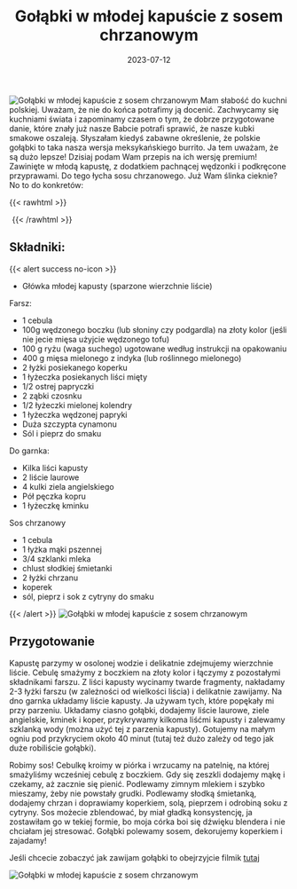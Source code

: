 ﻿---
title: "Gołąbki w młodej kapuście z sosem chrzanowym"
date: 2023-07-12

categories:
- dania główne
tags:
- dania mięsne
- kuchnia polska
- młoda kapusta
- mięso mielone
- indyk
thumbnailImagePosition: "top"
---
![Gołąbki w młodej kapuście z sosem chrzanowym](/img/Golabki-z-sosem-chrzanowym/Golabki-z-sosem-chrzanowym-3.jpg)
Mam słabość do kuchni polskiej. Uważam, że nie do końca potrafimy ją docenić. Zachwycamy się kuchniami świata i zapominamy czasem o tym, że dobrze przygotowane danie, które znały już nasze Babcie potrafi sprawić, że nasze kubki smakowe oszaleją. Słyszałam kiedyś zabawne określenie, że polskie gołąbki to taka nasza wersja meksykańskiego burrito. Ja tem uważam, że są dużo lepsze! Dzisiaj podam Wam przepis na ich wersję premium! Zawinięte w młodą kapustę, z dodatkiem pachnącej wędzonki i podkręcone przyprawami. Do tego łycha sosu chrzanowego. Już Wam ślinka cieknie? No to do konkretów: 
<!--more-->

{{< rawhtml >}}
<div id="ceneoaffcontainer624375"></div>
<a id="ceneoaff-logo" title="Ceneo.pl" href="https://www.ceneo.pl/#pid=26977&crid=624375&cid=46110" rel="nofollow"><img style="border:0;width:1px;height:1px;" src="//image.ceneostatic.pl/data/custom_images/4917/custom_image.png" alt="Ceneo.pl" /></a>
<script type="text/javascript" charset="utf-8">
	if (typeof CeneoAPOptions == "undefined" || CeneoAPOptions == null)
	{
	var CeneoAPOptions = new Array(); 
	stamp = parseInt(new Date().getTime()/86400, 10);
	var script = document.createElement("script");
	script.setAttribute("type", "text/javascript");
	script.setAttribute("src", "//partnerzyapi.ceneo.pl/External/ap.js?"+stamp);
	script.setAttribute("charset", "utf-8");
	var head = document.getElementsByTagName("head")[0];
	head.appendChild(script);
	}
	CeneoAPOptions[CeneoAPOptions.length] =
	{
		ad_creation: 624375,
		ad_channel: 46110,
		ad_partner: 26977,
		ad_type: 1,
		ad_content: '1281,4496',
		ad_format: 1,
		ad_newpage: true,
		ad_basket: true,
		ad_container: 'ceneoaffcontainer624375',
		ad_formatTypeId: 1,
		ad_contextual: false, 
		ad_recommended: false, 
		ad_showRank: false 
	};
</script>
{{< /rawhtml >}}

## Składniki:
{{< alert success no-icon >}}
- Główka młodej kapusty (sparzone wierzchnie liście)

Farsz:
- 1 cebula 
- 100g wędzonego boczku (lub słoniny czy podgardla) na złoty kolor (jeśli nie jecie mięsa użyjcie wędzonego tofu)
- 100 g ryżu (waga suchego) ugotowane według instrukcji na opakowaniu
- 400 g mięsa mielonego z indyka (lub roślinnego mielonego)
- 2 łyżki posiekanego koperku
- 1 łyżeczka posiekanych liści mięty
- 1/2 ostrej papryczki
- 2 ząbki czosnku
- 1/2 łyżeczki mielonej kolendry
- 1 łyżeczka wędzonej papryki
- Duża szczypta cynamonu
- Sól i pieprz do smaku

Do garnka:
- Kilka liści kapusty
- 2 liście laurowe
- 4 kulki ziela angielskiego
- Pół pęczka kopru
- 1 łyżeczkę kminku

Sos chrzanowy
- 1 cebula
- 1 łyżka mąki pszennej
- 3/4 szklanki mleka
- chlust słodkiej śmietanki
- 2 łyżki chrzanu
- koperek
- sól, pieprz i sok z cytryny do smaku

{{< /alert >}}
![Gołąbki w młodej kapuście z sosem chrzanowym](/img/Golabki-z-sosem-chrzanowym/Golabki-z-sosem-chrzanowym-1.jpg)
## Przygotowanie

Kapustę parzymy w osolonej wodzie i delikatnie zdejmujemy wierzchnie liście. 
Cebulę smażymy z boczkiem na złoty kolor i łączymy z pozostałymi składnikami farszu. Z liści kapusty wycinamy twarde fragmenty, nakładamy 2-3 łyżki farszu (w zależności od wielkości liścia) i delikatnie zawijamy. 
Na dno garnka układamy liście kapusty. Ja używam tych, które popękały mi przy parzeniu. Układamy ciasno gołąbki, dodajemy liście laurowe, ziele angielskie, kminek i koper, przykrywamy kilkoma liśćmi kapusty i zalewamy szklanką wody (można użyć tej z parzenia kapusty). Gotujemy na małym ogniu pod przykryciem około 40 minut (tutaj też dużo zależy od tego jak duże robiliście gołąbki). 

Robimy sos!
Cebulkę kroimy w piórka i wrzucamy na patelnię, na której smażyliśmy wcześniej cebulę z boczkiem. Gdy się zeszkli dodajemy mąkę i czekamy, aż zacznie się pienić. Podlewamy zimnym mlekiem i szybko mieszamy, żeby nie powstały grudki. Podlewamy słodką śmietanką, dodajemy chrzan i doprawiamy koperkiem, solą, pieprzem i odrobiną soku z cytryny. Sos możecie zblendować, by miał gładką konsystencję, ja zostawiłam go w tekiej formie, bo moja córka boi się dźwięku blendera i nie chciałam jej stresować. 
Gołąbki polewamy sosem, dekorujemy koperkiem i zajadamy!

Jeśli chcecie zobaczyć jak zawijam gołąbki to obejrzyjcie filmik [tutaj](https://www.instagram.com/reel/Cul-R9vsPcc/?utm_source=ig_web_copy_link&igshid=MzRlODBiNWFlZA==)

![Gołąbki w młodej kapuście z sosem chrzanowym](/img/Golabki-z-sosem-chrzanowym/Golabki-z-sosem-chrzanowym-2.jpg)
